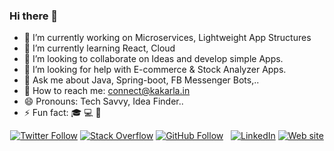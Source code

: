 ### Hi there 👋

- 🔭 I’m currently working on Microservices, Lightweight App Structures
- 🌱 I’m currently learning React, Cloud
- 👯 I’m looking to collaborate on Ideas and develop simple Apps.
- 🤔 I’m looking for help with E-commerce & Stock Analyzer Apps.
- 💬 Ask me about Java, Spring-boot, FB Messenger Bots,..
- :e-mail: How to reach me: connect@kakarla.in
- 😄 Pronouns:  Tech Savvy, Idea Finder..
- ⚡ Fun fact: :mortar_board: :computer: :money_with_wings:

<p align="center">
  <a href="https://github.com/chandrasekhar4u"><img src="https://img.shields.io/github/followers/chandrasekhar4u?color=blue&label=Follow&logo=github&logoColor=Blue&style=social" alt="Twitter Follow"/></a> 
  <a href="https://stackoverflow.com/users/1213738/chandra-sekhar?tab=profile"><img src="https://img.shields.io/stackexchange/stackoverflow/r/1213738?logo=stack-overflow&style=social" alt="Stack Overflow"/></a>
  <a href="https://twitter.com/intent/follow?screen_name=chandrasekhar4u"><img src="https://img.shields.io/twitter/follow/chandrasekhar4u?label=Follow%20Me&style=social" alt="GitHub Follow"/></a> &nbsp;
  <a href="https://www.linkedin.com/in/chandrasekhar4u/"><img src="https://img.shields.io/badge/LinkedIn--_.svg?style=social&logo=linkedin" alt="LinkedIn"></a> 
  <a href="https://kakarla.in"><img src="https://img.shields.io/website?color=blue&down_color=red&label=kakarla.in&logoColor=blue&style=social&up_color=green&up_message=online&url=https%3A%2F%2Fkakarla.in" alt="Web site"/></a>
</p>

